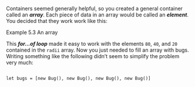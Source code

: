 <p class="main-text small-text">
    Containers seemed generally helpful, so you created a general container called an <strong><em>array</em></strong>. Each piece of data in an array would be called an <strong><em>element</em></strong>. You decided that they work work like this:
</p>
<p class="main-text small-text">
    Example 5.3 An array
</p>
<script type="text/p5" data-autoplay src="/sketches/chapter-5/first-array.js"></script>
<p class="main-text small-text">
    This <strong><em>for…of loop</em></strong> made it easy to work with the elements <code>80</code>, <code>40</code>, and <code>20</code> contained in the <code>radii</code> array. Now you just needed to fill an array with bugs. Writing something like the following didn’t seem to simplify the problem very much:
</p>
<pre><code data-trim class="language-javascript">
let bugs = [new Bug(), new Bug(), new Bug(), new Bug()]
</code></pre>